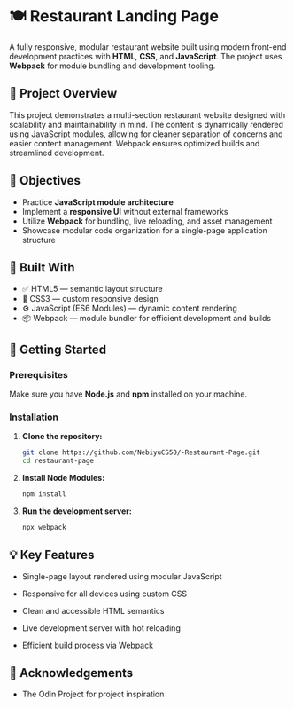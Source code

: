# 🍽️ Restaurant Landing Page

A fully responsive, modular restaurant website built using modern front-end development practices with **HTML**, **CSS**, and **JavaScript**. The project uses **Webpack** for module bundling and development tooling.

## 📌 Project Overview

This project demonstrates a multi-section restaurant website designed with scalability and maintainability in mind. The content is dynamically rendered using JavaScript modules, allowing for cleaner separation of concerns and easier content management. Webpack ensures optimized builds and streamlined development.

## 🎯 Objectives

- Practice **JavaScript module architecture**
- Implement a **responsive UI** without external frameworks
- Utilize **Webpack** for bundling, live reloading, and asset management
- Showcase modular code organization for a single-page application structure

## 🧱 Built With

- ✅ HTML5 — semantic layout structure
- 🎨 CSS3 — custom responsive design
- ⚙️ JavaScript (ES6 Modules) — dynamic content rendering
- 📦 Webpack — module bundler for efficient development and builds

## 🚀 Getting Started

### Prerequisites

Make sure you have **Node.js** and **npm** installed on your machine.

### Installation

1. **Clone the repository:**

   ```bash
   git clone https://github.com/NebiyuCS50/-Restaurant-Page.git
   cd restaurant-page
   ```

2. **Install Node Modules:**

   ```bash
   npm install
   ```

3. **Run the development server:**
   ```bash
   npx webpack
   ```

## 💡 Key Features

- Single-page layout rendered using modular JavaScript

- Responsive for all devices using custom CSS

- Clean and accessible HTML semantics

- Live development server with hot reloading

- Efficient build process via Webpack

## 🤝 Acknowledgements

- The Odin Project for project inspiration
